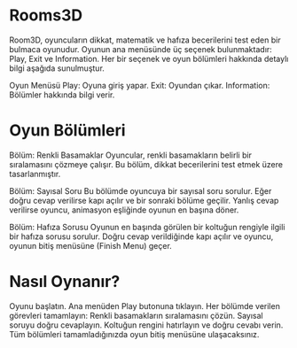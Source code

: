 # Rooms3D
 
Room3D, oyuncuların dikkat, matematik ve hafıza becerilerini test eden bir bulmaca oyunudur. Oyunun ana menüsünde üç seçenek bulunmaktadır: Play, Exit ve Information. Her bir seçenek ve oyun bölümleri hakkında detaylı bilgi aşağıda sunulmuştur.

Oyun Menüsü Play: Oyuna giriş yapar. Exit: Oyundan çıkar. Information: Bölümler hakkında bilgi verir. 

# Oyun Bölümleri

Bölüm: Renkli Basamaklar Oyuncular, renkli basamakların belirli bir sıralamasını çözmeye çalışır. Bu bölüm, dikkat becerilerini test etmek üzere tasarlanmıştır.

Bölüm: Sayısal Soru Bu bölümde oyuncuya bir sayısal soru sorulur. Eğer doğru cevap verilirse kapı açılır ve bir sonraki bölüme geçilir. Yanlış cevap verilirse oyuncu, animasyon eşliğinde oyunun en başına döner.

Bölüm: Hafıza Sorusu Oyunun en başında görülen bir koltuğun rengiyle ilgili bir hafıza sorusu sorulur. Doğru cevap verildiğinde kapı açılır ve oyuncu, oyunun bitiş menüsüne (Finish Menu) geçer.

# Nasıl Oynanır?
Oyunu başlatın. Ana menüden Play butonuna tıklayın. Her bölümde verilen görevleri tamamlayın: Renkli basamakların sıralamasını çözün. Sayısal soruyu doğru cevaplayın. Koltuğun rengini hatırlayın ve doğru cevabı verin. Tüm bölümleri tamamladığınızda oyun bitiş menüsüne ulaşacaksınız.

